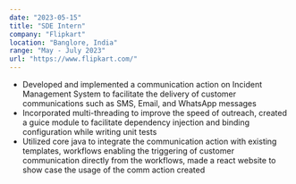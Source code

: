 ```yaml
---
date: "2023-05-15"
title: "SDE Intern"
company: "Flipkart"
location: "Banglore, India"
range: "May - July 2023"
url: "https://www.flipkart.com/"
---
```


- Developed and implemented a communication action on Incident Management System to facilitate the delivery of customer communications such as SMS, Email, and WhatsApp messages
- Incorporated multi-threading to improve the speed of outreach, created a guice module to facilitate dependency injection and binding configuration while writing unit tests
- Utilized core java to integrate the communication action with existing templates, workflows enabling the triggering of customer communication directly from the workflows, made a react website to show case the usage of the comm action created
